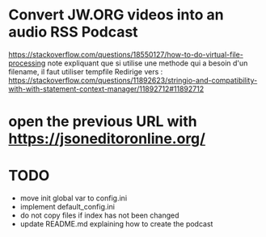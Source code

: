 # Convert JW.ORG videos into an audio RSS Podcast

https://stackoverflow.com/questions/18550127/how-to-do-virtual-file-processing
note expliquant que si utilise une methode qui a besoin d'un filename, il faut utiliser tempfile
Redirige vers :
https://stackoverflow.com/questions/11892623/stringio-and-compatibility-with-with-statement-context-manager/11892712#11892712



#  open the previous URL with https://jsoneditoronline.org/

# TODO

- move init global var to config.ini
- implement default_config.ini
- do not copy files if index has not been changed
- update README.md explaining how to create the podcast
